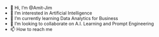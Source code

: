 - 👋 Hi, I’m @Amit-Jim
- 👀 I’m interested in Artificial Intelligence
- 🌱 I’m currently learning Data Analytics for Business
- 💞️ I’m looking to collaborate on A.I. Learning and Prompt Engineering
- 📫 How to reach me 

<!---
Amit-Jim/Amit-Jim is a ✨ special ✨ repository because its `README.md` (this file) appears on your GitHub profile.
You can click the Preview link to take a look at your changes.
--->
